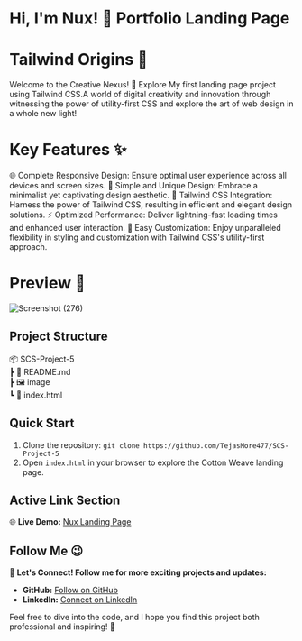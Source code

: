 # Hi, I'm Nux! 👋 Portfolio Landing Page 
# Tailwind Origins 🌟
Welcome to the Creative Nexus! 🚀 Explore My first landing page project using Tailwind CSS.A world of digital creativity and innovation through witnessing the power of utility-first CSS and explore the art of web design in a whole new light! 

# Key Features ✨
🌐 Complete Responsive Design: Ensure optimal user experience across all devices and screen sizes.
🎨 Simple and Unique Design: Embrace a minimalist yet captivating design aesthetic.
🚀 Tailwind CSS Integration: Harness the power of Tailwind CSS, resulting in efficient and elegant design solutions.
⚡ Optimized Performance: Deliver lightning-fast loading times and enhanced user interaction.
🔧 Easy Customization: Enjoy unparalleled flexibility in styling and customization with Tailwind CSS's utility-first approach.

# Preview 👀
![Screenshot (276)](https://github.com/TejasMore477/SCS-Project-5/assets/132757112/787b09f5-18e6-4510-bee4-f3c4eb457a13)

## Project Structure
📦 SCS-Project-5                                                  
┣ 📜 README.md                                                             
┣ 🖼️ image                                                                                                                                            
┗ 📜 index.html                            

## Quick Start

1. Clone the repository: `git clone https://github.com/TejasMore477/SCS-Project-5`
2. Open `index.html` in your browser to explore the Cotton Weave landing page.

## Active Link Section

🌐 **Live Demo:** [Nux Landing Page](https://tejasmore477.github.io/SCS-Project-5/)

## Follow Me 😉

🚀 **Let's Connect! Follow me for more exciting projects and updates:**

- **GitHub:**  [Follow on GitHub](https://github.com/TejasMore477)
- **LinkedIn:** [Connect on LinkedIn](https://www.linkedin.com/in/tejas-more-6b6ab4257)

Feel free to dive into the code, and I hope you find this project both professional and inspiring! 🌟
